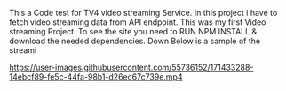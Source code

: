  This a Code test for TV4 video streaming Service. In this project i have to fetch video streaming data from API endpoint. This was my first Video streaming Project. To see the site you need to RUN NPM INSTALL & download the needed dependencies. Down Below is a sample of the streami 





https://user-images.githubusercontent.com/55736152/171433288-14ebcf89-fe5c-44fa-98b1-d26ec67c739e.mp4

